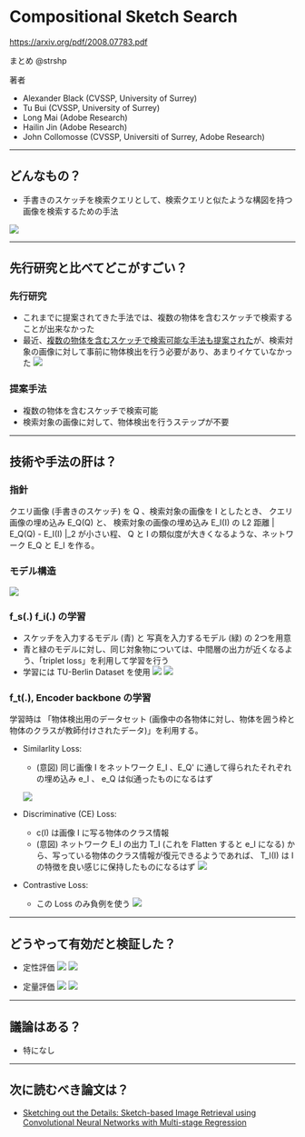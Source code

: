 Compositional Sketch Search
===

https://arxiv.org/pdf/2008.07783.pdf

まとめ @strshp

著者
- Alexander Black (CVSSP, University of Surrey)
- Tu Bui (CVSSP, University of Surrey)
- Long Mai (Adobe Research)
- Hailin Jin (Adobe Research)
- John Collomosse (CVSSP, Universiti of Surrey, Adobe Research)

---

## どんなもの？

- 手書きのスケッチを検索クエリとして、検索クエリと似たような構図を持つ画像を検索するための手法

![](compositional_sketch_search/figure1.jpg)

---

## 先行研究と比べてどこがすごい？

### 先行研究
- これまでに提案されてきた手法では、複数の物体を含むスケッチで検索することが出来なかった
- 最近、[複数の物体を含むスケッチで検索可能な手法も提案された](https://www.ecva.net/papers/eccv_2020/papers_ECCV/papers/123640698.pdf)が、検索対象の画像に対して事前に物体検出を行う必要があり、あまりイケていなかった
![](compositional_sketch_search/external_figure2.png)

### 提案手法
- 複数の物体を含むスケッチで検索可能
- 検索対象の画像に対して、物体検出を行うステップが不要

---

## 技術や手法の肝は？

### 指針
クエリ画像 (手書きのスケッチ) を Q 、検索対象の画像を I としたとき、
クエリ画像の埋め込み E_Q(Q) と、 検索対象の画像の埋め込み E_I(I) の L2 距離 | E_Q(Q) - E_I(I) |_2 が小さい程、 Q と I の類似度が大きくなるような、ネットワーク E_Q と E_I を作る。

### モデル構造
![](compositional_sketch_search/figure2_.png)

### f_s(.) f_i(.) の学習
- スケッチを入力するモデル (青) と 写真を入力するモデル (緑) の 2つを用意
- 青と緑のモデルに対し、同じ対象物については、中間層の出力が近くなるよう、「triplet loss」を利用して学習を行う
- 学習には TU-Berlin Dataset を使用
![](compositional_sketch_search/external_figure3.png)
![](compositional_sketch_search/external_figure4.png)

### f_t(.), Encoder backbone の学習
学習時は 「物体検出用のデータセット (画像中の各物体に対し、物体を囲う枠と物体のクラスが教師付けされたデータ)」を利用する。

- Similarlity Loss:
  - (意図) 同じ画像 I をネットワーク E_I 、E_Q' に通して得られたそれぞれの埋め込み e_I 、 e_Q は似通ったものになるはず

  ![](compositional_sketch_search/exp1.png)


- Discriminative (CE) Loss:
  - c(I) は画像 I に写る物体のクラス情報
  - (意図) ネットワーク E_I の出力 T_I (これを Flatten すると e_I になる) から、写っている物体のクラス情報が復元できるようであれば、 T_I(I) は I の特徴を良い感じに保持したものになるはず
  ![](compositional_sketch_search/exp2.png)


- Contrastive Loss:
  - この Loss のみ負例を使う
  ![](compositional_sketch_search/exp3.png)

---

## どうやって有効だと検証した？

- 定性評価
![](compositional_sketch_search/figure5.png)
![](compositional_sketch_search/figure4.png)

- 定量評価
![](compositional_sketch_search/exp5.png)
![](compositional_sketch_search/table2.png)


---

## 議論はある？

- 特になし

---

## 次に読むべき論文は？
- [Sketching out the Details: Sketch-based Image Retrieval using Convolutional Neural Networks with Multi-stage Regression](https://www.researchgate.net/publication/322250059_Sketching_out_the_Details_Sketch-based_Image_Retrieval_using_Convolutional_Neural_Networks_with_Multi-stage_Regression)
